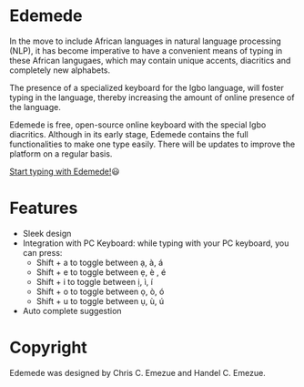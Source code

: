 # Edemede
In the move to include African languages in natural language processing (NLP), it has become imperative to have a convenient means of typing in these African langugaes, which may contain unique accents, diacritics and completely new alphabets.

The presence of a specialized keyboard for the Igbo language, will foster typing in the language, thereby increasing the amount of online presence of the language.

Edemede is free, open-source online keyboard with the special Igbo diacritics.
Although in its early stage, Edemede contains the full functionalities to make one type easily. There will be updates to improve the platform on a regular basis.

[Start typing with Edemede!](https://chrisemezue.github.io/edemede.github.io/):smiley:
# Features
* Sleek design
* Integration with PC Keyboard: while typing with your PC keyboard, you can press:
    * Shift + a to toggle between &#7841;, &#224;, &#225;
    * Shift + e to toggle between &#7865;, &#232; , &#233;
    * Shift + i to toggle between &#7883;, &#236;, &#237;
    * Shift + o to toggle between &#7885;, &#242;, &#243;
    * Shift + u to toggle between &#7909;, &#249;, &#250;
* Auto complete suggestion

# Copyright
Edemede was designed by Chris C. Emezue and Handel C. Emezue.
